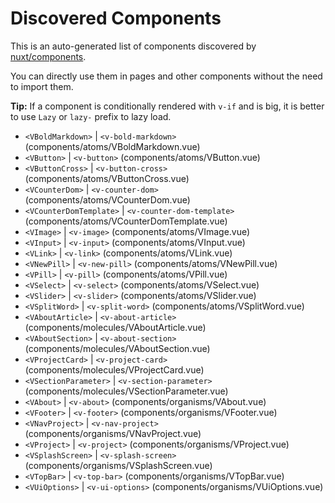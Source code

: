# Discovered Components

This is an auto-generated list of components discovered by [nuxt/components](https://github.com/nuxt/components).

You can directly use them in pages and other components without the need to import them.

**Tip:** If a component is conditionally rendered with `v-if` and is big, it is better to use `Lazy` or `lazy-` prefix to lazy load.

- `<VBoldMarkdown>` | `<v-bold-markdown>` (components/atoms/VBoldMarkdown.vue)
- `<VButton>` | `<v-button>` (components/atoms/VButton.vue)
- `<VButtonCross>` | `<v-button-cross>` (components/atoms/VButtonCross.vue)
- `<VCounterDom>` | `<v-counter-dom>` (components/atoms/VCounterDom.vue)
- `<VCounterDomTemplate>` | `<v-counter-dom-template>` (components/atoms/VCounterDomTemplate.vue)
- `<VImage>` | `<v-image>` (components/atoms/VImage.vue)
- `<VInput>` | `<v-input>` (components/atoms/VInput.vue)
- `<VLink>` | `<v-link>` (components/atoms/VLink.vue)
- `<VNewPill>` | `<v-new-pill>` (components/atoms/VNewPill.vue)
- `<VPill>` | `<v-pill>` (components/atoms/VPill.vue)
- `<VSelect>` | `<v-select>` (components/atoms/VSelect.vue)
- `<VSlider>` | `<v-slider>` (components/atoms/VSlider.vue)
- `<VSplitWord>` | `<v-split-word>` (components/atoms/VSplitWord.vue)
- `<VAboutArticle>` | `<v-about-article>` (components/molecules/VAboutArticle.vue)
- `<VAboutSection>` | `<v-about-section>` (components/molecules/VAboutSection.vue)
- `<VProjectCard>` | `<v-project-card>` (components/molecules/VProjectCard.vue)
- `<VSectionParameter>` | `<v-section-parameter>` (components/molecules/VSectionParameter.vue)
- `<VAbout>` | `<v-about>` (components/organisms/VAbout.vue)
- `<VFooter>` | `<v-footer>` (components/organisms/VFooter.vue)
- `<VNavProject>` | `<v-nav-project>` (components/organisms/VNavProject.vue)
- `<VProject>` | `<v-project>` (components/organisms/VProject.vue)
- `<VSplashScreen>` | `<v-splash-screen>` (components/organisms/VSplashScreen.vue)
- `<VTopBar>` | `<v-top-bar>` (components/organisms/VTopBar.vue)
- `<VUiOptions>` | `<v-ui-options>` (components/organisms/VUiOptions.vue)
